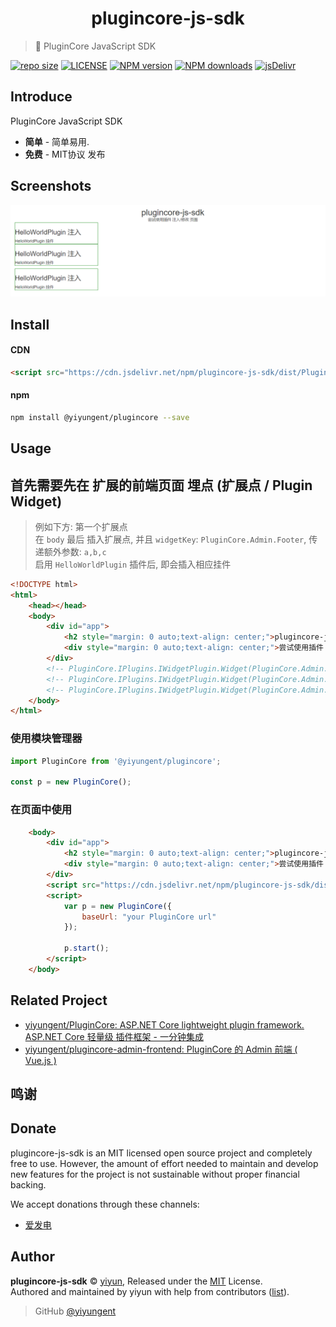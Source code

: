 <p align="center">
<!-- <img src="docs/_images/logo.png" alt="plugincore-js-sdk"> -->
</p>
<h1 align="center">plugincore-js-sdk</h1>

> :cake: PluginCore JavaScript SDK

[![repo size](https://img.shields.io/github/repo-size/yiyungent/plugincore-js-sdk.svg?style=flat)]()
[![LICENSE](https://img.shields.io/github/license/yiyungent/plugincore-js-sdk.svg?style=flat)](https://github.com/yiyungent/plugincore-js-sdk/blob/master/LICENSE)
[![NPM version](https://img.shields.io/npm/v/@yiyungent/plugincore.svg)](https://www.npmjs.com/package/@yiyungent/plugincore)
[![NPM downloads](https://img.shields.io/npm/dt/@yiyungent/plugincore)](https://www.npmjs.com/package/@yiyungent/plugincore)
[![jsDelivr](https://img.shields.io/jsdelivr/npm/hy/@yiyungent/plugincore)](https://www.jsdelivr.com/package/npm/@yiyungent/plugincore)


## Introduce

PluginCore JavaScript SDK

 + **简单** - 简单易用.
 + **免费** - MIT协议 发布

## Screenshots

![](screenshots/2022-02-09-15-17-47.png)

## Install

#### CDN
```html
<script src="https://cdn.jsdelivr.net/npm/plugincore-js-sdk/dist/PluginCore.min.js"></script>
```

#### npm
```bash
npm install @yiyungent/plugincore --save
```

## Usage

## 首先需要先在 扩展的前端页面 埋点 (扩展点 / Plugin Widget)

> 例如下方: 第一个扩展点    
> 在 `body` 最后 插入扩展点, 并且 `widgetKey`: `PluginCore.Admin.Footer`, 传递额外参数: `a,b,c`      
> 启用 `HelloWorldPlugin` 插件后, 即会插入相应挂件  

```html
<!DOCTYPE html>
<html>
    <head></head>
    <body>
        <div id="app">
            <h2 style="margin: 0 auto;text-align: center;">plugincore-js-sdk</h2>
            <div style="margin: 0 auto;text-align: center;">尝试使用插件 注入/修改 页面</div>
        </div>
        <!-- PluginCore.IPlugins.IWidgetPlugin.Widget(PluginCore.Admin.Footer,a,b,c) -->
        <!-- PluginCore.IPlugins.IWidgetPlugin.Widget(PluginCore.Admin.Footer,d,e) -->
        <!-- PluginCore.IPlugins.IWidgetPlugin.Widget(PluginCore.Admin.Footer,f,j) -->
    </body>
</html>
```

### 使用模块管理器
```js
import PluginCore from '@yiyungent/plugincore';

const p = new PluginCore();
```
### 在页面中使用
```html
    <body>
        <div id="app">
            <h2 style="margin: 0 auto;text-align: center;">plugincore-js-sdk</h2>
            <div style="margin: 0 auto;text-align: center;">尝试使用插件 注入/修改 页面</div>
        </div>
        <script src="https://cdn.jsdelivr.net/npm/plugincore-js-sdk/dist/PluginCore.min.js"></script>
        <script>
			var p = new PluginCore({
                baseUrl: "your PluginCore url"
            });
			
            p.start();
        </script>
    </body>
```

## Related Project

- [yiyungent/PluginCore: ASP.NET Core lightweight plugin framework. ASP.NET Core 轻量级 插件框架 - 一分钟集成](https://github.com/yiyungent/PluginCore)
- [yiyungent/plugincore-admin-frontend: PluginCore 的 Admin 前端 ( Vue.js )](https://github.com/yiyungent/plugincore-admin-frontend)
 
## 鸣谢



## Donate

plugincore-js-sdk is an MIT licensed open source project and completely free to use. However, the amount of effort needed to maintain and develop new features for the project is not sustainable without proper financial backing.

We accept donations through these channels:
- <a href="https://afdian.net/@yiyun" target="_blank">爱发电</a>

## Author

**plugincore-js-sdk** © [yiyun](https://github.com/yiyungent), Released under the [MIT](./LICENSE) License.<br>
Authored and maintained by yiyun with help from contributors ([list](https://github.com/yiyungent/plugincore-js-sdk/contributors)).

> GitHub [@yiyungent](https://github.com/yiyungent)

